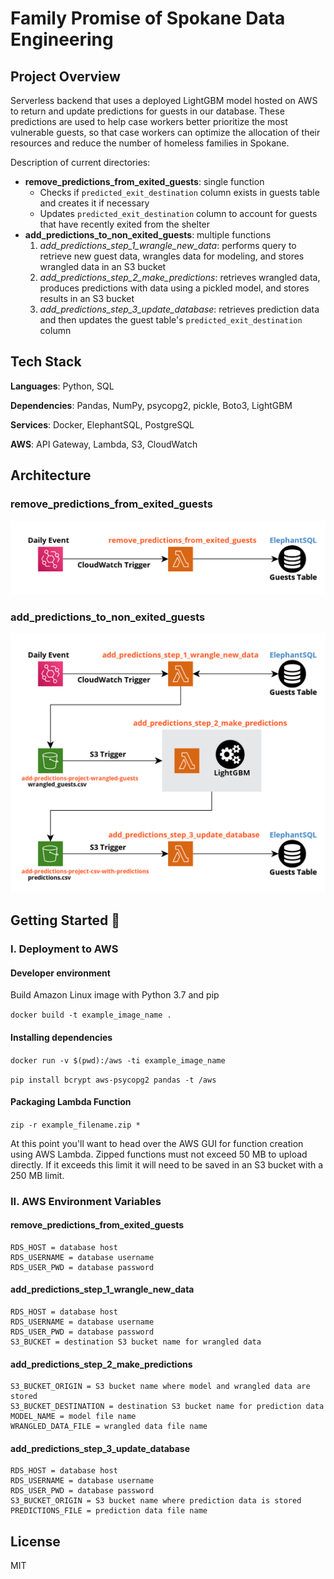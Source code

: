 # Family Promise of Spokane Data Engineering

## Project Overview
Serverless backend that uses a deployed LightGBM model hosted on AWS to return and update predictions for guests in our database. These predictions are used to help case workers better prioritize the most vulnerable guests, so that case workers can optimize the allocation of their resources and reduce the number of homeless families in Spokane.

Description of current directories:

- **remove_predictions_from_exited_guests**: single function
   - Checks if `predicted_exit_destination` column exists in guests table and creates it if necessary
   - Updates `predicted_exit_destination` column to account for guests that have recently exited from the shelter
- **add_predictions_to_non_exited_guests**: multiple functions
  1. *add_predictions_step_1_wrangle_new_data*: performs query to retrieve new guest data, wrangles data for modeling, and stores wrangled data in an S3 bucket
  2. *add_predictions_step_2_make_predictions*: retrieves wrangled data, produces predictions with data using a pickled model, and stores results in an S3 bucket
  3. *add_predictions_step_3_update_database*: retrieves prediction data and then updates the guest table's `predicted_exit_destination` column

## Tech Stack
**Languages**: Python, SQL

**Dependencies**: Pandas, NumPy, psycopg2, pickle, Boto3, LightGBM

**Services**: Docker, ElephantSQL, PostgreSQL

**AWS**: API Gateway, Lambda, S3, CloudWatch

## Architecture
### remove_predictions_from_exited_guests
![Remove Predictions Diagram](diagrams/remove_predictions_diagram.png)

### add_predictions_to_non_exited_guests
![Add Predictions Diagram](diagrams/add_predictions_diagram.png)

## Getting Started :rocket:
### I. Deployment to AWS
#### Developer environment

Build Amazon Linux image with Python 3.7 and pip

```docker build -t example_image_name .```

#### Installing dependencies

```docker run -v $(pwd):/aws -ti example_image_name```

```pip install bcrypt aws-psycopg2 pandas -t /aws```

#### Packaging Lambda Function
```zip -r example_filename.zip *```

At this point you'll want to head over the AWS GUI for function creation using AWS Lambda. Zipped functions must not exceed 50 MB to upload directly. If it exceeds this limit it will need to be saved in an S3 bucket with a 250 MB limit.

### II. AWS Environment Variables
#### remove_predictions_from_exited_guests
```
RDS_HOST = database host 
RDS_USERNAME = database username
RDS_USER_PWD = database password
```

#### add_predictions_step_1_wrangle_new_data
```
RDS_HOST = database host
RDS_USERNAME = database username
RDS_USER_PWD = database password
S3_BUCKET = destination S3 bucket name for wrangled data
```

#### add_predictions_step_2_make_predictions
```
S3_BUCKET_ORIGIN = S3 bucket name where model and wrangled data are stored
S3_BUCKET_DESTINATION =	destination S3 bucket name for prediction data
MODEL_NAME = model file name
WRANGLED_DATA_FILE = wrangled data file name
```

#### add_predictions_step_3_update_database
```
RDS_HOST = database host
RDS_USERNAME = database username
RDS_USER_PWD = database password
S3_BUCKET_ORIGIN = S3 bucket name where prediction data is stored
PREDICTIONS_FILE = prediction data file name
```

## License
MIT
